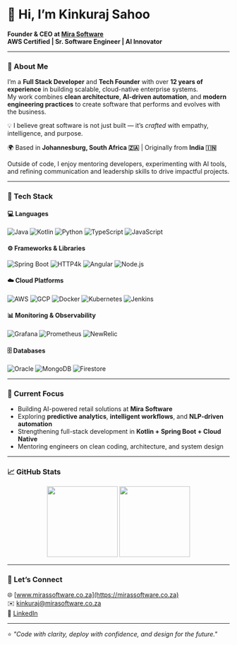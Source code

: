 # 👋 Hi, I’m Kinkuraj Sahoo  

**Founder & CEO at [Mira Software](https://mirassoftware.co.za)**  
**AWS Certified | Sr. Software Engineer | AI Innovator**

---

### 🧠 About Me  
I’m a **Full Stack Developer** and **Tech Founder** with over **12 years of experience** in building scalable, cloud-native enterprise systems.  
My work combines **clean architecture**, **AI-driven automation**, and **modern engineering practices** to create software that performs and evolves with the business.  

💡 I believe great software is not just built — it’s *crafted* with empathy, intelligence, and purpose.  

🌍 Based in **Johannesburg, South Africa 🇿🇦** | Originally from **India 🇮🇳**

Outside of code, I enjoy mentoring developers, experimenting with AI tools, and refining communication and leadership skills to drive impactful projects.

---

### 🧰 Tech Stack  

#### 💻 Languages  
![Java](https://img.shields.io/badge/Java-%23ED8B00.svg?logo=openjdk&logoColor=white)
![Kotlin](https://img.shields.io/badge/Kotlin-%237F52FF.svg?logo=kotlin&logoColor=white)
![Python](https://img.shields.io/badge/Python-3776AB.svg?logo=python&logoColor=white)
![TypeScript](https://img.shields.io/badge/TypeScript-007ACC.svg?logo=typescript&logoColor=white)
![JavaScript](https://img.shields.io/badge/JavaScript-F7DF1E.svg?logo=javascript&logoColor=black)

#### ⚙️ Frameworks & Libraries  
![Spring Boot](https://img.shields.io/badge/Spring%20Boot-6DB33F.svg?logo=springboot&logoColor=white)
![HTTP4k](https://img.shields.io/badge/http4k-FF6F00.svg?logo=kotlin&logoColor=white)
![Angular](https://img.shields.io/badge/Angular-DD0031.svg?logo=angular&logoColor=white)
![Node.js](https://img.shields.io/badge/Node.js-339933.svg?logo=nodedotjs&logoColor=white)

#### ☁️ Cloud Platforms  
![AWS](https://img.shields.io/badge/AWS-232F3E.svg?logo=amazonaws&logoColor=white)
![GCP](https://img.shields.io/badge/GCP-4285F4.svg?logo=googlecloud&logoColor=white)
![Docker](https://img.shields.io/badge/Docker-2496ED.svg?logo=docker&logoColor=white)
![Kubernetes](https://img.shields.io/badge/Kubernetes-326CE5.svg?logo=kubernetes&logoColor=white)
![Jenkins](https://img.shields.io/badge/Jenkins-D24939.svg?logo=jenkins&logoColor=white)

#### 📊 Monitoring & Observability  
![Grafana](https://img.shields.io/badge/Grafana-F46800.svg?logo=grafana&logoColor=white)
![Prometheus](https://img.shields.io/badge/Prometheus-E6522C.svg?logo=prometheus&logoColor=white)
![NewRelic](https://img.shields.io/badge/NewRelic-008C99.svg?logo=newrelic&logoColor=white)

#### 🗄️ Databases  
![Oracle](https://img.shields.io/badge/Oracle-F80000.svg?logo=oracle&logoColor=white)
![MongoDB](https://img.shields.io/badge/MongoDB-47A248.svg?logo=mongodb&logoColor=white)
![Firestore](https://img.shields.io/badge/Firestore-FFCA28.svg?logo=firebase&logoColor=black)

---

### 🚀 Current Focus  
- Building AI-powered retail solutions at **Mira Software**  
- Exploring **predictive analytics**, **intelligent workflows**, and **NLP-driven automation**  
- Strengthening full-stack development in **Kotlin + Spring Boot + Cloud Native**  
- Mentoring engineers on clean coding, architecture, and system design  

---

### 📈 GitHub Stats  
<p align="center">
  <img height="160" src="https://github-readme-stats.vercel.app/api?username=kinkuraj&show_icons=true&theme=tokyonight&count_private=true" />
  <img height="160" src="https://github-readme-streak-stats.herokuapp.com/?user=kinkuraj&theme=tokyonight" />
</p>

---

### 🤝 Let’s Connect  
🌐 [www.mirassoftware.co.za](https://mirassoftware.co.za)  
✉️ [kinkuraj@mirasoftware.co.za](mailto:kinkuraj@mirasoftware.co.za)  
💼 [LinkedIn](https://www.linkedin.com/in/kinkuraj)  

---

⭐️ *"Code with clarity, deploy with confidence, and design for the future."*  
